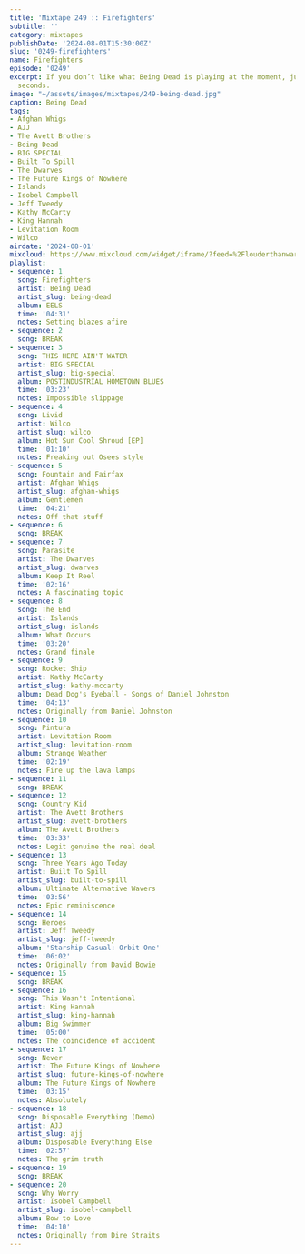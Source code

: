 ```yaml
---
title: 'Mixtape 249 :: Firefighters'
subtitle: ''
category: mixtapes
publishDate: '2024-08-01T15:30:00Z'
slug: '0249-firefighters'
name: Firefighters
episode: '0249'
excerpt: If you don’t like what Being Dead is playing at the moment, just wait five
  seconds.
image: "~/assets/images/mixtapes/249-being-dead.jpg"
caption: Being Dead
tags:
- Afghan Whigs
- AJJ
- The Avett Brothers
- Being Dead
- BIG SPECIAL
- Built To Spill
- The Dwarves
- The Future Kings of Nowhere
- Islands
- Isobel Campbell
- Jeff Tweedy
- Kathy McCarty
- King Hannah
- Levitation Room
- Wilco
airdate: '2024-08-01'
mixcloud: https://www.mixcloud.com/widget/iframe/?feed=%2Flouderthanwar%2Fthe-mixtape-249-firefighters-2024-08-01%2F&hide_artwork=1&hide_cover=1
playlist:
- sequence: 1
  song: Firefighters
  artist: Being Dead
  artist_slug: being-dead
  album: EELS
  time: '04:31'
  notes: Setting blazes afire
- sequence: 2
  song: BREAK
- sequence: 3
  song: THIS HERE AIN'T WATER
  artist: BIG SPECIAL
  artist_slug: big-special
  album: POSTINDUSTRIAL HOMETOWN BLUES
  time: '03:23'
  notes: Impossible slippage
- sequence: 4
  song: Livid
  artist: Wilco
  artist_slug: wilco
  album: Hot Sun Cool Shroud [EP]
  time: '01:10'
  notes: Freaking out Osees style
- sequence: 5
  song: Fountain and Fairfax
  artist: Afghan Whigs
  artist_slug: afghan-whigs
  album: Gentlemen
  time: '04:21'
  notes: Off that stuff
- sequence: 6
  song: BREAK
- sequence: 7
  song: Parasite
  artist: The Dwarves
  artist_slug: dwarves
  album: Keep It Reel
  time: '02:16'
  notes: A fascinating topic
- sequence: 8
  song: The End
  artist: Islands
  artist_slug: islands
  album: What Occurs
  time: '03:20'
  notes: Grand finale
- sequence: 9
  song: Rocket Ship
  artist: Kathy McCarty
  artist_slug: kathy-mccarty
  album: Dead Dog's Eyeball - Songs of Daniel Johnston
  time: '04:13'
  notes: Originally from Daniel Johnston
- sequence: 10
  song: Pintura
  artist: Levitation Room
  artist_slug: levitation-room
  album: Strange Weather
  time: '02:19'
  notes: Fire up the lava lamps
- sequence: 11
  song: BREAK
- sequence: 12
  song: Country Kid
  artist: The Avett Brothers
  artist_slug: avett-brothers
  album: The Avett Brothers
  time: '03:33'
  notes: Legit genuine the real deal
- sequence: 13
  song: Three Years Ago Today
  artist: Built To Spill
  artist_slug: built-to-spill
  album: Ultimate Alternative Wavers
  time: '03:56'
  notes: Epic reminiscence
- sequence: 14
  song: Heroes
  artist: Jeff Tweedy
  artist_slug: jeff-tweedy
  album: 'Starship Casual: Orbit One'
  time: '06:02'
  notes: Originally from David Bowie
- sequence: 15
  song: BREAK
- sequence: 16
  song: This Wasn't Intentional
  artist: King Hannah
  artist_slug: king-hannah
  album: Big Swimmer
  time: '05:00'
  notes: The coincidence of accident
- sequence: 17
  song: Never
  artist: The Future Kings of Nowhere
  artist_slug: future-kings-of-nowhere
  album: The Future Kings of Nowhere
  time: '03:15'
  notes: Absolutely
- sequence: 18
  song: Disposable Everything (Demo)
  artist: AJJ
  artist_slug: ajj
  album: Disposable Everything Else
  time: '02:57'
  notes: The grim truth
- sequence: 19
  song: BREAK
- sequence: 20
  song: Why Worry
  artist: Isobel Campbell
  artist_slug: isobel-campbell
  album: Bow to Love
  time: '04:10'
  notes: Originally from Dire Straits
---
```


